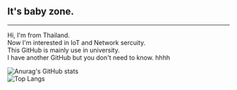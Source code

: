 ## It's baby zone.
----
Hi, I'm from Thailand. <br>
Now I'm interested in IoT and Network sercuity. <br>
This GitHub is mainly use in university.<br>
I have another GitHub but you don't need to know. hhhh <br>


![Anurag's GitHub stats](https://github-readme-stats.vercel.app/api?username=itsmebabysmiley&show_icons=true&theme=dracula)
<br>
![Top Langs](https://github-readme-stats.vercel.app/api/top-langs/?username=itsmebabysmiley&theme=dracula&layout=compact)

